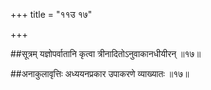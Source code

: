 +++
title = "११उ १७"

+++

##सूत्रम्
यज्ञोपर्वातानि कृत्वा त्रीनादितोऽनुवाकानधीयीरन् ॥१७॥

##अनाकुलावृत्तिः
अध्ययनप्रकार उपाकरणे व्याख्यातः ॥१७॥
